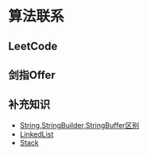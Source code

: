 # 算法联系
## LeetCode
## 剑指Offer
## 补充知识
- [String,StringBuilder,StringBuffer区别]()
- [LinkedList](https://github.com/underwindfall/Algorithme/blob/master/src/swordoffer/common/LinkedList.md)
- [Stack](https://github.com/underwindfall/Algorithme/blob/master/src/swordoffer/common/Stack.md)
